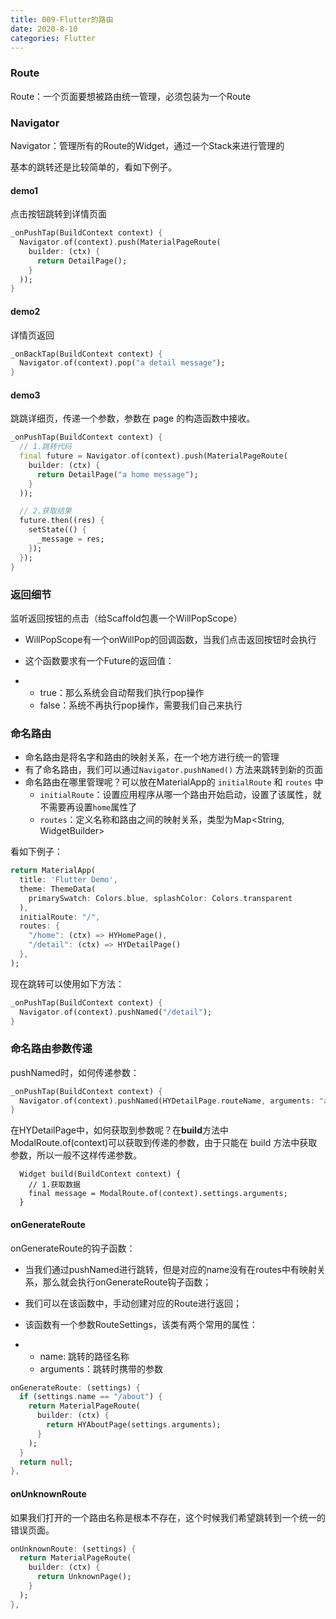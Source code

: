 ```yaml
---
title: 009-Flutter的路由
date: 2020-8-10
categories: Flutter
---
```


### Route

Route：一个页面要想被路由统一管理，必须包装为一个Route

### Navigator

Navigator：管理所有的Route的Widget，通过一个Stack来进行管理的

基本的跳转还是比较简单的，看如下例子。

#### demo1

点击按钮跳转到详情页面

```dart
_onPushTap(BuildContext context) {
  Navigator.of(context).push(MaterialPageRoute(
    builder: (ctx) {
      return DetailPage();
    }
  ));
}
```

#### demo2

详情页返回

```dart
_onBackTap(BuildContext context) {
  Navigator.of(context).pop("a detail message");
}
```

#### demo3

跳跳详细页，传递一个参数，参数在 page 的构造函数中接收。

```dart
_onPushTap(BuildContext context) {
  // 1.跳转代码
  final future = Navigator.of(context).push(MaterialPageRoute(
    builder: (ctx) {
      return DetailPage("a home message");
    }
  ));

  // 2.获取结果
  future.then((res) {
    setState(() {
      _message = res;
    });
  });
}
```

### 返回细节

监听返回按钮的点击（给Scaffold包裹一个WillPopScope）

- WillPopScope有一个onWillPop的回调函数，当我们点击返回按钮时会执行

- 这个函数要求有一个Future的返回值：

- - true：那么系统会自动帮我们执行pop操作
  - false：系统不再执行pop操作，需要我们自己来执行

### 命名路由

- 命名路由是将名字和路由的映射关系，在一个地方进行统一的管理
- 有了命名路由，我们可以通过`Navigator.pushNamed()` 方法来跳转到新的页面
- 命名路由在哪里管理呢？可以放在MaterialApp的 `initialRoute` 和 `routes` 中
  - `initialRoute`：设置应用程序从哪一个路由开始启动，设置了该属性，就不需要再设置`home`属性了
  - `routes`：定义名称和路由之间的映射关系，类型为Map<String, WidgetBuilder>

看如下例子：

```dart
return MaterialApp(
  title: 'Flutter Demo',
  theme: ThemeData(
    primarySwatch: Colors.blue, splashColor: Colors.transparent
  ),
  initialRoute: "/",
  routes: {
    "/home": (ctx) => HYHomePage(),
    "/detail": (ctx) => HYDetailPage()
  },
);
```

现在跳转可以使用如下方法：

```dart
_onPushTap(BuildContext context) {
  Navigator.of(context).pushNamed("/detail");
}
```

### 命名路由参数传递

pushNamed时，如何传递参数：

```dart
_onPushTap(BuildContext context) {
  Navigator.of(context).pushNamed(HYDetailPage.routeName, arguments: "a home message of naned route");
}
```

在HYDetailPage中，如何获取到参数呢？在**build**方法中ModalRoute.of(context)可以获取到传递的参数，由于只能在 build 方法中获取参数，所以一般不这样传递参数。

```
  Widget build(BuildContext context) {
    // 1.获取数据
    final message = ModalRoute.of(context).settings.arguments;
  }
```

#### onGenerateRoute

onGenerateRoute的钩子函数：

- 当我们通过pushNamed进行跳转，但是对应的name没有在routes中有映射关系，那么就会执行onGenerateRoute钩子函数；

- 我们可以在该函数中，手动创建对应的Route进行返回；

- 该函数有一个参数RouteSettings，该类有两个常用的属性：

- - name: 跳转的路径名称
  - arguments：跳转时携带的参数

```dart
onGenerateRoute: (settings) {
  if (settings.name == "/about") {
    return MaterialPageRoute(
      builder: (ctx) {
        return HYAboutPage(settings.arguments);
      }
    );
  }
  return null;
},
```

#### onUnknownRoute

如果我们打开的一个路由名称是根本不存在，这个时候我们希望跳转到一个统一的错误页面。

```dart
onUnknownRoute: (settings) {
  return MaterialPageRoute(
    builder: (ctx) {
      return UnknownPage();
    }
  );
},
```

